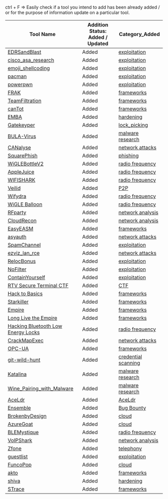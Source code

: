 ctrl + F => Easily check if a tool you intend to add has been already added / or for the purpose of information update on a particular tool.

| Tool Name                                                                                                                                    | Addition Status: Added / Updated | Category_Added                                                                                          |
|----------------------------------------------------------------------------------------------------------------------------------------------|----------------------------------|---------------------------------------------------------------------------------------------------------|
| [EDRSandBlast](https://github.com/DefconParrot/DefconArsenalTools/blob/main/exploitation/DC30/EDRSandBlast.md)                               | Added                            | [exploitation](https://github.com/DefconParrot/DefconArsenalTools/blob/main/exploitation)               |
| [cisco_asa_research](https://github.com/DefconParrot/DefconArsenalTools/blob/main/exploitation/DC30/cisco_asa_research.md)                   | Added                            | [exploitation](https://github.com/DefconParrot/DefconArsenalTools/blob/main/exploitation)               |
| [emoji_shellcoding](https://github.com/DefconParrot/DefconArsenalTools/blob/main/exploitation/DC30/emoji_shellcoding.md)                     | Added                            | [exploitation](https://github.com/DefconParrot/DefconArsenalTools/blob/main/exploitation)               |
| [pacman](https://github.com/DefconParrot/DefconArsenalTools/blob/main/exploitation/DC30/pacman.md)                                           | Added                            | [exploitation](https://github.com/DefconParrot/DefconArsenalTools/blob/main/exploitation)               |
| [powerpwn](https://github.com/DefconParrot/DefconArsenalTools/blob/main/exploitation/DC30/powerpwn.md)                                       | Added                            | [exploitation](https://github.com/DefconParrot/DefconArsenalTools/blob/main/exploitation)               |
| [FRAK](https://github.com/DefconParrot/DefconArsenalTools/blob/main/frameworks/DC20/FRAK.md)                                                 | Added                            | [frameworks](https://github.com/DefconParrot/DefconArsenalTools/blob/main/frameworks)                   |
| [TeamFiltration](https://github.com/DefconParrot/DefconArsenalTools/blob/main/frameworks/DC30/TeamFiltration.md)                             | Added                            | [frameworks](https://github.com/DefconParrot/DefconArsenalTools/blob/main/frameworks)                   |
| [canTot](https://github.com/DefconParrot/DefconArsenalTools/blob/main/frameworks/DC30/canTot.md)                                             | Added                            | [frameworks](https://github.com/DefconParrot/DefconArsenalTools/blob/main/frameworks)                   |
| [EMBA](https://github.com/DefconParrot/DefconArsenalTools/blob/main/hardening/DC30/EMBA.md)                                                  | Added                            | [hardening](https://github.com/DefconParrot/DefconArsenalTools/blob/main/hardening)                     |
| [Gatekeyper](https://github.com/DefconParrot/DefconArsenalTools/blob/main/lock_picking/DC26/Gatekeyper.md)                                   | Added                            | [lock_picking](https://github.com/DefconParrot/DefconArsenalTools/blob/main/lock_picking)               |
| [BULA-Virus](https://github.com/DefconParrot/DefconArsenalTools/blob/main/malware_research/DC30/BULA-Virus.md)                               | Added                            | [malware research](https://github.com/DefconParrot/DefconArsenalTools/blob/main/malware_research)       |
| [CANalyse](https://github.com/DefconParrot/DefconArsenalTools/blob/main/network_attacks/DC30/CANalyse.md)                                    | Added                            | [network attacks](https://github.com/DefconParrot/DefconArsenalTools/blob/main/network_attacks)         |
| [SquarePhish](https://github.com/DefconParrot/DefconArsenalTools/blob/main/phishing/DC30/SquarePhish.md)                                     | Added                            | [phishing](https://github.com/DefconParrot/DefconArsenalTools/blob/main/phishing)                       |
| [WiGLEBottleV2](https://github.com/DefconParrot/DefconArsenalTools/blob/main/radio-frequency/DC31/BT-BLE/AppleJuice.md)                      | Added                            | [radio frequency](https://github.com/DefconParrot/DefconArsenalTools/blob/main/radio-frequency)         |
| [AppleJuice](https://github.com/DefconParrot/DefconArsenalTools/blob/main/radio-frequency/DC31/wardriving/RPi4_WigleBottle_v2.md)            | Added                            | [radio frequency](https://github.com/DefconParrot/DefconArsenalTools/blob/main/radio-frequency)         |
| [WIFISHARK](<https://github.com/DefconParrot/DefconArsenalTools/blob/main/radio-frequency/DC31/802.11 WIFI/WIFISHARK.md>)                    | Added                            | [radio frequency](https://github.com/DefconParrot/DefconArsenalTools/blob/main/radio-frequency)         |
| [Veilid](https://github.com/DefconParrot/DefconArsenalTools/blob/main/P2P/DC31/Veilid.md)                                                    | Added                            | [P2P](https://github.com/DefconParrot/DefconArsenalTools/blob/main/P2P)                                 |
| [Wifydra](https://github.com/DefconParrot/DefconArsenalTools/blob/main/radio-frequency/DC31/wardriving/The_Wifydra.md)                       | Added                            | [radio frequency](https://github.com/DefconParrot/DefconArsenalTools/blob/main/radio-frequency)         |
| [WiGLE Balloon](https://github.com/DefconParrot/DefconArsenalTools/blob/main/radio-frequency/DC31/wardriving/Wigle_Balloon.md)               | Added                            | [radio frequency](https://github.com/DefconParrot/DefconArsenalTools/blob/main/radio-frequency)         |
| [RFparty](https://github.com/DefconParrot/DefconArsenalTools/blob/main/network_analysis/DC31/rfparty-xyz.md)                                 | Added                            | [network analysis](https://github.com/DefconParrot/DefconArsenalTools/blob/main/network_analysis)       |
| [CloudRecon](https://github.com/DefconParrot/DefconArsenalTools/blob/main/network_analysis/DC31/CloudRecon.md)                               | Added                            | [network analysis](https://github.com/DefconParrot/DefconArsenalTools/blob/main/network_analysis)       |
| [EasyEASM](https://github.com/DefconParrot/DefconArsenalTools/blob/main/frameworks/DC31/EasyEASM.md)                                         | Added                            | [frameworks](https://github.com/DefconParrot/DefconArsenalTools/blob/main/frameworks)                   |
| [asyauth](https://github.com/DefconParrot/DefconArsenalTools/blob/main/network_attacks/DC31/asyauth.md)                                      | Added                            | [network attacks](https://github.com/DefconParrot/DefconArsenalTools/blob/main/network_attacks)         |
| [SpamChannel](https://github.com/DefconParrot/DefconArsenalTools/blob/main/exploitation/DC31/SpamChannel.md)                                 | Added                            | [exploitation](https://github.com/DefconParrot/DefconArsenalTools/blob/main/exploitation)               |
| [ezviz_lan_rce](https://github.com/DefconParrot/DefconArsenalTools/blob/main/network_attacks/DC31/ezviz_lan_rce.md)                          | Added                            | [network attacks](https://github.com/DefconParrot/DefconArsenalTools/blob/main/network_attacks)         |
| [RelocBonus](https://github.com/DefconParrot/DefconArsenalTools/blob/main/exploitation/DC26/RelocBonus.md)                                   | Added                            | [exploitation](https://github.com/DefconParrot/DefconArsenalTools/blob/main/exploitation)               |
| [NoFilter](https://github.com/DefconParrot/DefconArsenalTools/blob/main/exploitation/DC31/NoFilter.md)                                       | Added                            | [exploitation](https://github.com/DefconParrot/DefconArsenalTools/blob/main/exploitation)               |
| [ContainYourself](https://github.com/DefconParrot/DefconArsenalTools/blob/main/exploitation/DC31/ContainYourself.md)                         | Added                            | [exploitation](https://github.com/DefconParrot/DefconArsenalTools/blob/main/exploitation)               |
| [RTV Secure Terminal CTF](https://github.com/DefconParrot/DefconArsenalTools/blob/main/CTF/DC31/RTV_Secure_Terminal_CTF.md)                  | Added                            | [CTF](https://github.com/DefconParrot/DefconArsenalTools/blob/main/CTF)                                 |
| [Hack to Basics](https://github.com/DefconParrot/DefconArsenalTools/blob/main/frameworks/DC27/Hack%20to%20Basics.md)                         | Added                            | [frameworks](https://github.com/DefconParrot/DefconArsenalTools/blob/main/frameworks)                   |
| [Starkiller](https://github.com/DefconParrot/DefconArsenalTools/blob/main/frameworks/DC28/Starkiller.md)                                     | Added                            | [frameworks](https://github.com/DefconParrot/DefconArsenalTools/blob/main/frameworks)                   |
| [Empire](https://github.com/DefconParrot/DefconArsenalTools/blob/main/frameworks/DC30/Empire.md)                                             | Added                            | [frameworks](https://github.com/DefconParrot/DefconArsenalTools/blob/main/frameworks)                   |
| [Long Live the Empire](https://github.com/DefconParrot/DefconArsenalTools/blob/main/frameworks/DC31/Long_Live_the_Empire.md)                 | Added                            | [frameworks](https://github.com/DefconParrot/DefconArsenalTools/blob/main/frameworks)                   |
| [Hacking Bluetooth Low Energy Locks](https://github.com/DefconParrot/DefconArsenalTools/blob/main/radio-frequency/DC24/Hacking_BLE_Locks.md) | Added                            | [radio frequency](https://github.com/DefconParrot/DefconArsenalTools/blob/main/radio-frequency)         |
| [CrackMapExec](https://github.com/DefconParrot/DefconArsenalTools/blob/main/network_attacks/DC24/CrackMapExec.md)                            | Added                            | [network attacks](https://github.com/DefconParrot/DefconArsenalTools/blob/main/network_attacks)         |
| [OPC-UA](https://github.com/DefconParrot/DefconArsenalTools/blob/main/frameworks/DC31/OPC-UA.md)                                             | Added                            | [frameworks](https://github.com/DefconParrot/DefconArsenalTools/blob/main/frameworks)                   |
| [git-wild-hunt](https://github.com/DefconParrot/DefconArsenalTools/blob/main/credential_scanning/DC29/git-wild-hunt.md)                      | Added                            | [credential scanning](https://github.com/DefconParrot/DefconArsenalTools/blob/main/credential_scanning) |
| [Katalina](https://github.com/DefconParrot/DefconArsenalTools/blob/main/malware_research/DC31/Katalina.md)                                   | Added                            | [malware research](https://github.com/DefconParrot/DefconArsenalTools/blob/main/malware_research)       |
| [Wine_Pairing_with_Malware](https://github.com/DefconParrot/DefconArsenalTools/blob/main/malware_research/DC31/Wine_Pairing_with_Malware.md) | Added                            | [malware research](https://github.com/DefconParrot/DefconArsenalTools/blob/main/malware_research)       |
| [AceLdr](https://github.com/DefconParrot/DefconArsenalTools/blob/main/Evasion/DC30/AceLdr.md) | Added | [AceLdr](https://github.com/DefconParrot/DefconArsenalTools/blob/main/Evasion)
| [Ensemble](https://github.com/DefconParrot/DefconArsenalTools/blob/main/Bug%20Bounty/DC31/Ensemble.md) | Added | [Bug Bounty](https://github.com/DefconParrot/DefconArsenalTools/blob/main/Bug%20Bounty) |
| [BrokenbyDesign](https://github.com/DefconParrot/DefconArsenalTools/blob/main/Cloud/DC30/brokenbydesign-azure.md) | Added | [cloud](https://github.com/DefconParrot/DefconArsenalTools/blob/main/Cloud) |
| [AzureGoat](https://github.com/DefconParrot/DefconArsenalTools/blob/main/Cloud/DC30/AzureGoat.md) | Added | [cloud](https://github.com/DefconParrot/DefconArsenalTools/blob/main/Cloud) |
| [BLEMystique](https://github.com/DefconParrot/DefconArsenalTools/blob/main/radio-frequency/DC26/BLEMystique.md) | Added | [radio frequency](https://github.com/DefconParrot/DefconArsenalTools/blob/main/radio-frequency) |
| [VoIPShark](https://github.com/DefconParrot/DefconArsenalTools/blob/main/network_analysis/DCChina1/VoIPShark.md) | Added | [network analysis](https://github.com/DefconParrot/DefconArsenalTools/blob/main/network_analysis) |
| [Zfone](https://github.com/DefconParrot/DefconArsenalTools/blob/main/Telephony/DC15/zphone.md) | Added | [telephony](https://github.com/DefconParrot/DefconArsenalTools/blob/main/Telephony) |
| [guestlist](https://github.com/DefconParrot/DefconArsenalTools/blob/main/exploitation/DC31/guestlist.md) | Added | [exploitation](https://github.com/DefconParrot/DefconArsenalTools/blob/main/exploitation)
| [FuncoPop](https://github.com/DefconParrot/DefconArsenalTools/blob/main/Cloud/DC31/FuncoPop.md) | Added | [cloud](https://github.com/DefconParrot/DefconArsenalTools/blob/main/Cloud) |
| [akto](https://github.com/DefconParrot/DefconArsenalTools/blob/main/frameworks/DC31/akto.md) | Added | [frameworks](https://github.com/DefconParrot/DefconArsenalTools/blob/main/frameworks) |
| [shiva](https://github.com/DefconParrot/DefconArsenalTools/blob/main/hardening/DC31/shiva.md) | Added | [hardening](https://github.com/DefconParrot/DefconArsenalTools/blob/main/hardening) |
| [STrace](https://github.com/DefconParrot/DefconArsenalTools/blob/main/frameworks/DC30/STrace.md) | Added | [frameworks](https://github.com/DefconParrot/DefconArsenalTools/blob/main/frameworks) |
